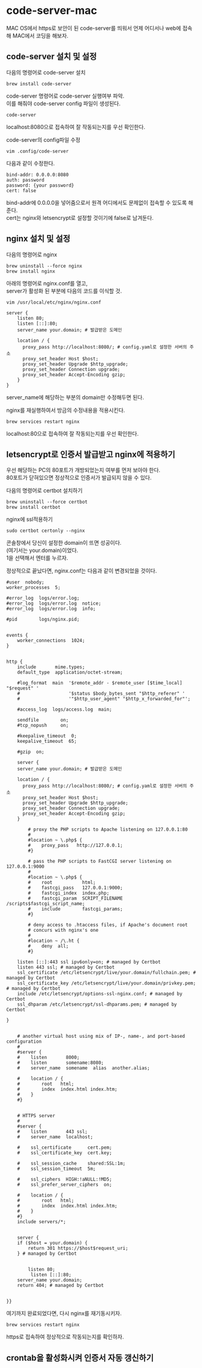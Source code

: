 # code-server-mac
MAC OS에서 https로 보안이 된 code-server를 띄워서 언제 어디서나 web에 접속해 MAC에서 코딩을 해보자.


## code-server 설치 및 설정
다음의 명령어로 code-server 설치
```
brew install code-server
```

code-server 명령어로 code-server 실행여부 파악.  
이를 해줘야 code-server config 파일이 생성된다.
```
code-server
```
localhost:8080으로 접속하여 잘 작동되는지를 우선 확인한다.  


code-server의 config파일 수정
```
vim .config/code-server
```
다음과 같이 수정한다.
```
bind-addr: 0.0.0.0:8080
auth: password
password: {your password}
cert: false
```
bind-addr에 0.0.0.0을 넣어줌으로서 원격 어디에서도 문제없이 접속할 수 있도록 해준다.  
cert는 nginx와 letsencrypt로 설정할 것이기에 false로 남겨둔다.


## nginx 설치 및 설정
다음의 명령어로 nginx
```
brew uninstall --force nginx
brew install nginx
```

아래의 명령어로 nginx.conf를 열고,  
server가 활성화 된 부분에 다음의 코드를 이식할 것.
```
vim /usr/local/etc/nginx/nginx.conf  
```

```
server {
    listen 80;
    listen [::]:80;
    server_name your.domain; # 발급받은 도메인

    location / {
      proxy_pass http://localhost:8080/; # config.yaml로 설정한 서버의 주소
      proxy_set_header Host $host;
      proxy_set_header Upgrade $http_upgrade;
      proxy_set_header Connection upgrade;
      proxy_set_header Accept-Encoding gzip;
    }
}
```
server_name에 해당하는 부분의 domain만 수정해두면 된다.  

nginx를 재실행하여서 방금의 수정내용을 적용시킨다.
```
brew services restart nginx
```
localhost:80으로 접속하여 잘 작동되는지를 우선 확인한다.  


## letsencrypt로 인증서 발급받고 nginx에 적용하기
우선 해당하는 PC의 80포트가 개방되었는지 여부를 먼저 보아야 한다.  
80포트가 닫혀있으면 정상적으로 인증서가 발급되지 않을 수 있다.

다음의 명령어로 certbot 설치하기  
```
brew uninstall --force certbot
brew install certbot
```

nginx에 ssl적용하기
```
sudo certbot certonly --nginx
```

콘솔창에서 당신이 설정한 domain이 뜨면 성공이다.  
(여기서는 your.domain)이었다.  
1을 선택해서 엔터를 누르자.  

정상적으로 끝났다면, nginx.conf는 다음과 같이 변경되었을 것이다.
```
#user  nobody;
worker_processes  5;

#error_log  logs/error.log;
#error_log  logs/error.log  notice;
#error_log  logs/error.log  info;

#pid        logs/nginx.pid;


events {
    worker_connections  1024;
}


http {
    include       mime.types;
    default_type  application/octet-stream;

    #log_format  main  '$remote_addr - $remote_user [$time_local] "$request" '
    #                  '$status $body_bytes_sent "$http_referer" '
    #                  '"$http_user_agent" "$http_x_forwarded_for"';

    #access_log  logs/access.log  main;

    sendfile        on;
    #tcp_nopush     on;

    #keepalive_timeout  0;
    keepalive_timeout  65;

    #gzip  on;

    server {
    server_name your.domain; # 발급받은 도메인

    location / {
      proxy_pass http://localhost:8080/; # config.yaml로 설정한 서버의 주소
      proxy_set_header Host $host;
      proxy_set_header Upgrade $http_upgrade;
      proxy_set_header Connection upgrade;
      proxy_set_header Accept-Encoding gzip;
    }

        # proxy the PHP scripts to Apache listening on 127.0.0.1:80
        #
        #location ~ \.php$ {
        #    proxy_pass   http://127.0.0.1;
        #}

        # pass the PHP scripts to FastCGI server listening on 127.0.0.1:9000
        #
        #location ~ \.php$ {
        #    root           html;
        #    fastcgi_pass   127.0.0.1:9000;
        #    fastcgi_index  index.php;
        #    fastcgi_param  SCRIPT_FILENAME  /scripts$fastcgi_script_name;
        #    include        fastcgi_params;
        #}

        # deny access to .htaccess files, if Apache's document root
        # concurs with nginx's one
        #
        #location ~ /\.ht {
        #    deny  all;
        #}
    
    listen [::]:443 ssl ipv6only=on; # managed by Certbot
    listen 443 ssl; # managed by Certbot
    ssl_certificate /etc/letsencrypt/live/your.domain/fullchain.pem; # managed by Certbot
    ssl_certificate_key /etc/letsencrypt/live/your.domain/privkey.pem; # managed by Certbot
    include /etc/letsencrypt/options-ssl-nginx.conf; # managed by Certbot
    ssl_dhparam /etc/letsencrypt/ssl-dhparams.pem; # managed by Certbot

}


    # another virtual host using mix of IP-, name-, and port-based configuration
    #
    #server {
    #    listen       8000;
    #    listen       somename:8080;
    #    server_name  somename  alias  another.alias;

    #    location / {
    #        root   html;
    #        index  index.html index.htm;
    #    }
    #}


    # HTTPS server
    #
    #server {
    #    listen       443 ssl;
    #    server_name  localhost;

    #    ssl_certificate      cert.pem;
    #    ssl_certificate_key  cert.key;

    #    ssl_session_cache    shared:SSL:1m;
    #    ssl_session_timeout  5m;

    #    ssl_ciphers  HIGH:!aNULL:!MD5;
    #    ssl_prefer_server_ciphers  on;

    #    location / {
    #        root   html;
    #        index  index.html index.htm;
    #    }
    #}
    include servers/*;


    server {
    if ($host = your.domain) {
        return 301 https://$host$request_uri;
    } # managed by Certbot


        listen 80;
         listen [::]:80;
    server_name your.domain;
    return 404; # managed by Certbot


}}

```

여기까지 완료되었다면, 다시 nginx를 재기동시키자.
```
brew services restart nginx
```

https로 접속하여 정상적으로 작동되는지를 확인하자.  

## crontab을 활성화시켜 인증서 자동 갱신하기


